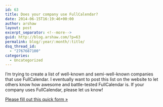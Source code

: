 ```yaml
---
id: 63
title: Does your company use FullCalendar?
date: 2014-06-15T16:19:46+00:00
author: arshaw
layout: post
excerpt_separator: <!--more-->
guid: http://blog.arshaw.com/?p=63
permalink: blog/:year/:month/:title/
dsq_thread_id:
  - "2767687100"
categories:
  - Uncategorized
---
```

I&#8217;m trying to create a list of well-known and semi-well-known companies that use FullCalendar. I eventually want to post this list on the website to let others know how awesome and battle-tested FullCalendar is. If your company uses FullCalendar, please let us know!<!--more-->

<a href="https://docs.google.com/forms/d/e/1FAIpQLSf9mPTzy0tMSRN53y0CSnHLgS6uwlne2sK-tcwIbUZzs_LOUA/viewform" target="_blank">Please fill out this quick form »</a>